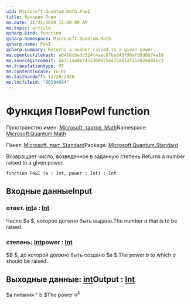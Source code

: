 ```yaml
---
uid: Microsoft.Quantum.Math.PowI
title: Функция Пови
ms.date: 11/25/2020 12:00:00 AM
ms.topic: article
qsharp.kind: function
qsharp.namespace: Microsoft.Quantum.Math
qsharp.name: PowI
qsharp.summary: Returns a number raised to a given power.
ms.openlocfilehash: a0466cbadd324f4aec87ba043f90af99d0d74a10
ms.sourcegitcommit: a87c1aa8e7453360025e47ba614f25b02ea84ec3
ms.translationtype: MT
ms.contentlocale: ru-RU
ms.lasthandoff: 11/26/2020
ms.locfileid: "96194684"
---
```

# <a name="powi-function"></a><span data-ttu-id="dadbf-102">Функция Пови</span><span class="sxs-lookup"><span data-stu-id="dadbf-102">PowI function</span></span>

<span data-ttu-id="dadbf-103">Пространство имен: [Microsoft. тактов. Math](xref:Microsoft.Quantum.Math)</span><span class="sxs-lookup"><span data-stu-id="dadbf-103">Namespace: [Microsoft.Quantum.Math](xref:Microsoft.Quantum.Math)</span></span>

<span data-ttu-id="dadbf-104">Пакет: [Microsoft. такт. Standard](https://nuget.org/packages/Microsoft.Quantum.Standard)</span><span class="sxs-lookup"><span data-stu-id="dadbf-104">Package: [Microsoft.Quantum.Standard](https://nuget.org/packages/Microsoft.Quantum.Standard)</span></span>


<span data-ttu-id="dadbf-105">Возвращает число, возведенное в заданную степень.</span><span class="sxs-lookup"><span data-stu-id="dadbf-105">Returns a number raised to a given power.</span></span>

```qsharp
function PowI (a : Int, power : Int) : Int
```


## <a name="input"></a><span data-ttu-id="dadbf-106">Входные данные</span><span class="sxs-lookup"><span data-stu-id="dadbf-106">Input</span></span>

### <a name="a--int"></a><span data-ttu-id="dadbf-107">ответ. [int](xref:microsoft.quantum.lang-ref.int)</span><span class="sxs-lookup"><span data-stu-id="dadbf-107">a : [Int](xref:microsoft.quantum.lang-ref.int)</span></span>

<span data-ttu-id="dadbf-108">Число $a $, которое должно быть выдано.</span><span class="sxs-lookup"><span data-stu-id="dadbf-108">The number $a$ that is to be raised.</span></span>


### <a name="power--int"></a><span data-ttu-id="dadbf-109">степень: [int](xref:microsoft.quantum.lang-ref.int)</span><span class="sxs-lookup"><span data-stu-id="dadbf-109">power : [Int](xref:microsoft.quantum.lang-ref.int)</span></span>

<span data-ttu-id="dadbf-110">$B $, до которой должно быть создано $a $.</span><span class="sxs-lookup"><span data-stu-id="dadbf-110">The power $b$ to which $a$ should be raised.</span></span>



## <a name="output--int"></a><span data-ttu-id="dadbf-111">Выходные данные: [int](xref:microsoft.quantum.lang-ref.int)</span><span class="sxs-lookup"><span data-stu-id="dadbf-111">Output : [Int](xref:microsoft.quantum.lang-ref.int)</span></span>

<span data-ttu-id="dadbf-112">$a питания ^ b $</span><span class="sxs-lookup"><span data-stu-id="dadbf-112">The power $a^b$</span></span>